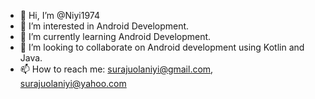 - 👋 Hi, I’m @Niyi1974
- 👀 I’m interested in Android Development.
- 🌱 I’m currently learning Android Development.
- 💞️ I’m looking to collaborate on Android development using Kotlin and Java.
- 📫 How to reach me: surajuolaniyi@gmail.com, surajuolaniyi@yahoo.com

<!---
Niyi1974/Niyi1974 is a ✨ special ✨ repository because its `README.md` (this file) appears on your GitHub profile.
You can click the Preview link to take a look at your changes.
--->

